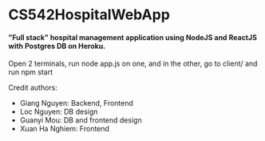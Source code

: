 # CS542HospitalWebApp

#### "Full stack" hospital management application using NodeJS and ReactJS with Postgres DB on Heroku.
Open 2 terminals, run node app.js on one, and in the other, go to client/ and run npm start

Credit authors:
+ Giang Nguyen: Backend, Frontend
+ Loc Nguyen: DB design
+ Guanyi Mou: DB and frontend design
+ Xuan Ha Nghiem: Frontend
